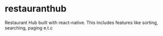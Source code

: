 # restauranthub
Restaurant Hub built with react-native. This includes features like sorting, searching, paging e.t.c
